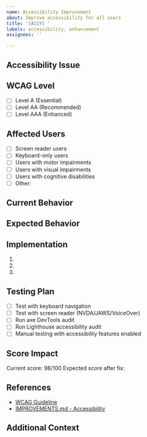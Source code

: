 ```yaml
---
name: Accessibility Improvement
about: Improve accessibility for all users
title: '[A11Y] '
labels: accessibility, enhancement
assignees: ''

---
```


## Accessibility Issue
<!-- What accessibility problem are we solving? -->

## WCAG Level
<!-- Which WCAG criterion does this address? -->
- [ ] Level A (Essential)
- [ ] Level AA (Recommended)
- [ ] Level AAA (Enhanced)

## Affected Users
<!-- Who will benefit from this improvement? -->
- [ ] Screen reader users
- [ ] Keyboard-only users
- [ ] Users with motor impairments
- [ ] Users with visual impairments
- [ ] Users with cognitive disabilities
- [ ] Other: 

## Current Behavior
<!-- What happens now? -->

## Expected Behavior
<!-- What should happen instead? -->

## Implementation
<!-- How to fix this issue -->
1. 
2. 
3. 

## Testing Plan
<!-- How to verify the fix -->
- [ ] Test with keyboard navigation
- [ ] Test with screen reader (NVDA/JAWS/VoiceOver)
- [ ] Run axe DevTools audit
- [ ] Run Lighthouse accessibility audit
- [ ] Manual testing with accessibility features enabled

## Score Impact
<!-- Lighthouse accessibility score impact -->
Current score: 98/100
Expected score after fix: 

## References
- [WCAG Guideline](https://www.w3.org/WAI/WCAG21/quickref/)
- [IMPROVEMENTS.md - Accessibility](../../IMPROVEMENTS.md#accessibility-improvements-98--100)

## Additional Context
<!-- Screenshots, examples, etc. -->